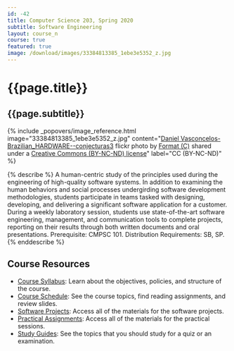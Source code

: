```yaml
---
id: -42
title: Computer Science 203, Spring 2020
subtitle: Software Engineering
layout: course_n
course: true
featured: true
image: /download/images/33384813385_1ebe3e5352_z.jpg
---
```


# {{page.title}}
## {{page.subtitle}}

<!-- Include header image -->
{% include _popovers/image_reference.html image="33384813385_1ebe3e5352_z.jpg" content="<a title='Daniel Vasconcelos-Brazilian_HARDWARE--conjecturas3' href='https://flickr.com/photos/formatc_artorg/33384813385'>Daniel Vasconcelos-Brazilian_HARDWARE--conjecturas3</a> flickr photo by <a href='https://flickr.com/people/formatc_artorg'>Format (C)</a> shared under a <a href='https://creativecommons.org/licenses/by-nc-nd/2.0/'>Creative Commons (BY-NC-ND) license</a>" label="CC (BY-NC-ND)" %}

{% describe %}
A human-centric study of the principles used during the engineering of
high-quality software systems. In addition to examining the human behaviors and
social processes undergirding software development methodologies, students
participate in teams tasked with designing, developing, and delivering a
significant software application for a customer. During a weekly laboratory
session, students use state-of-the-art software engineering, management, and
communication tools to complete projects, reporting on their results through
both written documents and oral presentations. Prerequisite: CMPSC
101. Distribution Requirements: SB, SP.
{% enddescribe %}

## Course Resources

<ul class="fa-ul">

<li><i class="fa-li fa fa-arrow-right"></i><a href="https://github.com/Allegheny-Computer-Science-203-S2020/cs203-S2020-syllabus/releases/download/cs203S2020_syllabus-1.0.0/cs203S2020_syllabus.pdf"
class="major">Course Syllabus</a>: Learn about the objectives, policies, and structure of the course.

<li><i class="fa-li fa fa-arrow-right"></i><a href="{{site.baseurl}}teaching/cs203S2020/schedule/"
class="major">Course Schedule</a>: See the course topics, find reading assignments, and review slides.

<li><i class="fa-li fa fa-arrow-right"></i><a href="{{site.baseurl}}teaching/cs203S2020/laboratories/"
class="major">Software Projects</a>: Access all of the materials for the software projects.

<li><i class="fa-li fa fa-arrow-right"></i><a href="{{site.baseurl}}teaching/cs203S2020/practicals/"
class="major">Practical Assignments</a>: Access all of the materials for the practical sessions.

<li><i class="fa-li fa fa-arrow-right"></i><a href="{{site.baseurl}}teaching/cs203S2020/studyguides/"
class="major">Study Guides</a>: See the topics that you should study for a quiz or an examination.

</ul>
